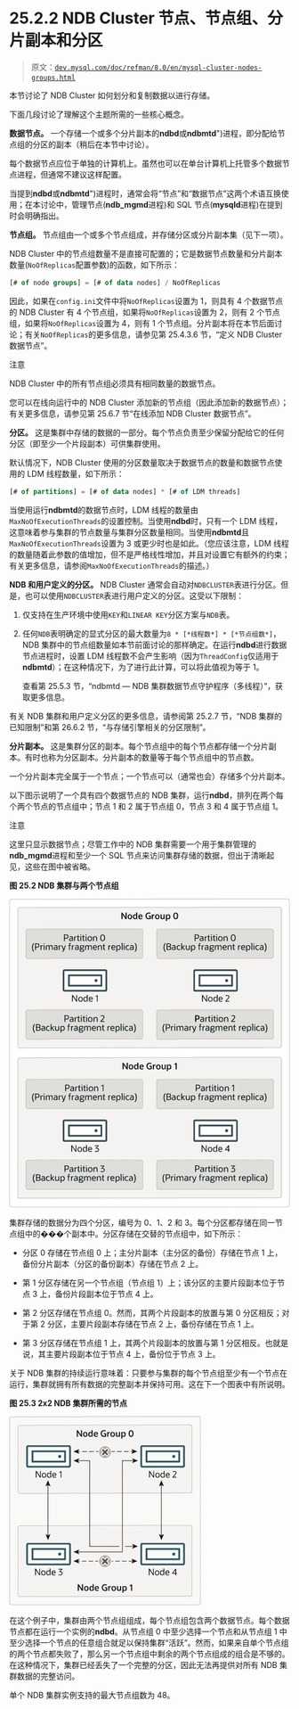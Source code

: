 # 25.2.2 NDB Cluster 节点、节点组、分片副本和分区

> 原文：[`dev.mysql.com/doc/refman/8.0/en/mysql-cluster-nodes-groups.html`](https://dev.mysql.com/doc/refman/8.0/en/mysql-cluster-nodes-groups.html)

本节讨论了 NDB Cluster 如何划分和复制数据以进行存储。

下面几段讨论了理解这个主题所需的一些核心概念。

**数据节点。** 一个存储一个或多个分片副本的**ndbd**或**ndbmtd**")进程，即分配给节点组的分区的副本（稍后在本节中讨论）。

每个数据节点应位于单独的计算机上。虽然也可以在单台计算机上托管多个数据节点进程，但通常不建议这样配置。

当提到**ndbd**或**ndbmtd**")进程时，通常会将“节点”和“数据节点”这两个术语互换使用；在本讨论中，管理节点(**ndb_mgmd**进程)和 SQL 节点(**mysqld**进程)在提到时会明确指出。

**节点组。** 节点组由一个或多个节点组成，并存储分区或分片副本集（见下一项）。

NDB Cluster 中的节点组数量不是直接可配置的；它是数据节点数量和分片副本数量(`NoOfReplicas`配置参数)的函数，如下所示：

```sql
[# of node groups] = [# of data nodes] / NoOfReplicas
```

因此，如果在`config.ini`文件中将`NoOfReplicas`设置为 1，则具有 4 个数据节点的 NDB Cluster 有 4 个节点组，如果将`NoOfReplicas`设置为 2，则有 2 个节点组，如果将`NoOfReplicas`设置为 4，则有 1 个节点组。分片副本将在本节后面讨论；有关`NoOfReplicas`的更多信息，请参见第 25.4.3.6 节，“定义 NDB Cluster 数据节点”。

注意

NDB Cluster 中的所有节点组必须具有相同数量的数据节点。

您可以在线向运行中的 NDB Cluster 添加新的节点组（因此添加新的数据节点）；有关更多信息，请参见第 25.6.7 节“在线添加 NDB Cluster 数据节点”。

**分区。** 这是集群中存储的数据的一部分。每个节点负责至少保留分配给它的任何分区（即至少一个片段副本）可供集群使用。

默认情况下，NDB Cluster 使用的分区数量取决于数据节点的数量和数据节点使用的 LDM 线程数量，如下所示：

```sql
[# of partitions] = [# of data nodes] * [# of LDM threads]
```

当使用运行**ndbmtd**的数据节点时，LDM 线程的数量由`MaxNoOfExecutionThreads`的设置控制。当使用**ndbd**时，只有一个 LDM 线程，这意味着参与集群的节点数量与集群分区数量相同。当使用**ndbmtd**且`MaxNoOfExecutionThreads`设置为 3 或更少时也是如此。（您应该注意，LDM 线程的数量随着此参数的值增加，但不是严格线性增加，并且对设置它有额外的约束；有关更多信息，请参阅`MaxNoOfExecutionThreads`的描述。）

**NDB 和用户定义的分区。** NDB Cluster 通常会自动对`NDBCLUSTER`表进行分区。但是，也可以使用`NDBCLUSTER`表进行用户定义的分区。这受以下限制：

1.  仅支持在生产环境中使用`KEY`和`LINEAR KEY`分区方案与`NDB`表。

1.  任何`NDB`表明确定的显式分区的最大数量为`8 * [*线程数*] * [*节点组数*]`，NDB 集群中的节点组数量如本节前面讨论的那样确定。在运行**ndbd**进行数据节点进程时，设置 LDM 线程数不会产生影响（因为`ThreadConfig`仅适用于**ndbmtd**）；在这种情况下，为了进行此计算，可以将此值视为等于 1。

    查看第 25.5.3 节，“ndbmtd — NDB 集群数据节点守护程序（多线程）”，获取更多信息。

有关 NDB 集群和用户定义分区的更多信息，请参阅第 25.2.7 节，“NDB 集群的已知限制”和第 26.6.2 节，“与存储引擎相关的分区限制”。

**分片副本。** 这是集群分区的副本。每个节点组中的每个节点都存储一个分片副本。有时也称为分区副本。分片副本的数量等于每个节点组中的节点数。

一个分片副本完全属于一个节点；一个节点可以（通常也会）存储多个分片副本。

以下图示说明了一个具有四个数据节点的 NDB 集群，运行**ndbd**，排列在两个每个两个节点的节点组中；节点 1 和 2 属于节点组 0，节点 3 和 4 属于节点组 1。

注意

这里只显示数据节点；尽管工作中的 NDB 集群需要一个用于集群管理的**ndb_mgmd**进程和至少一个 SQL 节点来访问集群存储的数据，但出于清晰起见，这些在图中被省略。

**图 25.2 NDB 集群与两个节点组**

![内容在周围的文本中描述。](img/8b7f951700f2fe27e9a7350e7543a695.png)

集群存储的数据分为四个分区，编号为 0、1、2 和 3。每个分区都存储在同一节点组中的���个副本中。分区存储在交替的节点组中，如下所示：

+   分区 0 存储在节点组 0 上；主分片副本（主分区的备份）存储在节点 1 上，备份分片副本（分区的备份副本）存储在节点 2 上。

+   第 1 分区存储在另一个节点组（节点组 1）上；该分区的主要片段副本位于节点 3 上，备份片段副本位于节点 4 上。

+   第 2 分区存储在节点组 0。然而，其两个片段副本的放置与第 0 分区相反；对于第 2 分区，主要片段副本存储在节点 2 上，备份存储在节点 1 上。

+   第 3 分区存储在节点组 1 上，其两个片段副本的放置与第 1 分区相反。也就是说，其主要片段副本位于节点 4 上，备份位于节点 3 上。

关于 NDB 集群的持续运行意味着：只要参与集群的每个节点组至少有一个节点在运行，集群就拥有所有数据的完整副本并保持可用。这在下一个图表中有所说明。

**图 25.3 2x2 NDB 集群所需的节点**

![内容在周围的文本中描述。](img/772b90487fbb8e68d5d7280073078017.png)

在这个例子中，集群由两个节点组组成，每个节点组包含两个数据节点。每个数据节点都在运行一个实例的**ndbd**。从节点组 0 中至少选择一个节点和从节点组 1 中至少选择一个节点的任意组合就足以保持集群“活跃”。然而，如果来自单个节点组的两个节点都失败了，那么另一个节点组中剩余的两个节点组成的组合是不够的。在这种情况下，集群已经丢失了一个完整的分区，因此无法再提供对所有 NDB 集群数据的完整访问。

单个 NDB 集群实例支持的最大节点组数为 48。
